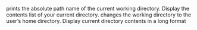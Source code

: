 prints the absolute path name of the current working directory.
Display the contents list of your current directory.
changes the working directory to the user’s home directory.
Display current directory contents in a long format